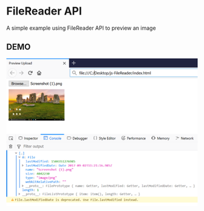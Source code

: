 # FileReader API

A simple example using FileReader API to preview an image

## DEMO

![Preview](images/sample.png)
